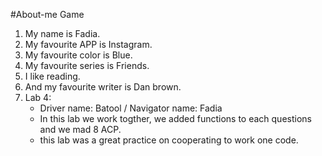 #About-me Game
1. My name is Fadia.
2. My favourite APP is Instagram.
3. My favourite color is Blue.
4. My favourite series is Friends.
5. I like reading.
6. And my favourite writer is Dan brown.
7. Lab 4:
   * Driver name: Batool / Navigator name: Fadia
   * In this lab we work togther, we added functions to each questions and we mad 8 ACP.
   * this lab was a great practice on cooperating to work one code.